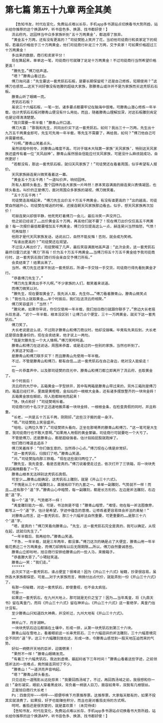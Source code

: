 # 第七篇 第五十九章 两全其美
        【告知书友，时代在变化，免费站点难以长存，手机app多书源站点切换看书大势所趋，站长给你推荐的这个换源APP，听书音色多、换源、找书都好使！】
       流云府内，这园林当中众多家族听到‘五十万两黄金’，都选择了放弃。
       “黄金五十万两，还有没有更高的？”司徒樊脸上笑开了花，当初他司徒商行和卖家定下的规矩，若最后价格低于三十万两黄金，他们司徒商行补足三十万两，交予卖家！可如果价格超过三十万两黄金！
       多出来的数额，商行和卖家平分！
       现在算起来，单单这一笔，司徒商行可就赚了足足十万两黄金！不过司徒商行当然希望价格更高！
       “滕先生。”傅刀低声道。
       “嗯？”滕青山看过去。
       傅刀询问道：“先生要这一套秃钒石石板，是要长期保留呢？还是自己修炼，短期使用？”这傅刀也感觉……这天下间好像没有姓滕的超级大家族，那滕青山或许并不是为家族而买这秃钒石石板。
       滕青山听了眼睛一亮。
       秃钒石石板？
       虽说三十六幅石板，一笔一划，诸多要点都要牢记在脑海中很难。可滕青山潜心修炼一年半载，估计秃钒石石板对滕青山便没有什么用处。而且，随着滕青山理解加深，对这石板雕刻肯定也是记得清清楚楚。
       “我只需要一年半载！”滕青山开口道。
       傅刀大喜：“那我和先生，共同出价买下这一套秃钒石。如何？我出三十一万两，先生出十九万五千两黄金即可，先生可先用一年半载，等先生不需要了，再给我，如何？”傅刀他自己可并需要修炼。
       “行啊。”滕青山笑着点头。
       虽然说暗中抢夺，对滕青山难度不高。可对于端木大陆第一家族‘天风家族’，特别这天风家族还盛传有着一位‘天风战神’。滕青山虽然很自信能应付天风家族，可是没什么麻烦就成功，自然更好！
       “若都没有，那这一套秃钒石板，就归天风家族了！”司徒樊还在看着周围，似乎希望有人报价。
       天风家族赫连昊兴微笑看着这一幕。
       “黄金五十万五千两！”一道叫价声，响彻园林。
       所有人都转头看去，整个园林内各大家族一片哗然！原本笑容满面的赫连昊兴表情凝固，也转头看去。叫价的正是傅刀，面对周围众多家族的凝视，傅刀微笑着。
       “五十万五千两！”
       司徒樊连高喊起来，“傅刀先生出价五十万五千两黄金，有没有谁更高的？”出的越高，司徒樊自然越开心。司徒樊在喊话的时候，还接连朝天风家族那边看去。似乎，想天风家族再次加价！
       可赫连昊兴却很平静，他死死盯着傅刀一会儿，最后冷笑一声没开口。
       他之前已经说了……出价黄金五十万两，再高他们就不要了！现在傅刀出价仅仅高五千两黄金！每一次报价最低都要增加五千两黄金，傅刀仅仅提高这么一点，赫连昊兴当然恼怒，气愤！
       可再恼怒！
       他刚才是代天风家族发话，话说出口，自然不能反悔！否则，就会成为笑柄。
       “有谁出更高的？”司徒樊还在观望。
       不过没人再出价了，司徒樊喊了几声，最后笑容满面地高声道：“此次会卖，这一套秃钒石最终归雷刀武圣‘傅刀’所有！价为五十万五千两黄金……当傅刀将五十万五千黄金给予我司徒商行时，这一套秃钒石我们商行将会亲自交予傅刀所有。”
       会卖结束了！结果出来了。
       当然，傅刀先生还拿不到这一套秃钒石，所谓一手交钱一手交货，司徒商行得先看到黄金才行。
       “恭喜傅刀先生了。”
       “傅刀先生果真出手不凡啊。”不少家族的人们，都笑着来说道。
       而傅刀微笑以对。
       “滕先生，现在要取黄金了。我先派人取，先生你……”傅刀看着滕青山，滕青山微笑点头：“我也马上就取黄金……半个时辰后，我们在这流云府相聚。”
       傅刀笑容盛开：“当然！”
       “滕兄弟，如果你早说，你仅仅使用一年半载，我们旭日商行就跟你联手了。”旁边大长老摇头叹息道，“迟个一年半载，根本没区别！让傅刀占个便宜，三十一万两黄金，就买下这一套秃钒石。”
       傅刀笑了。
       大长老说是这么说，不过刚才滕青山和傅刀商议时，他却没插嘴。毕竟有先来后到，大长老还是很自重身份的，现在会卖结束，他才说上一两句。
       “我是欠滕先生一个大人情啊。”傅刀笑呵呵道。
       滕青山和傅刀在这说话，周围来恭喜，或是走过的一些别的家族，当然也听到了。
       大家这才知道——
       是滕青山和傅刀联手买下！而且滕青山先使用一年半载。
       不过，不管是滕青山和傅刀，都有自信……这一套秃钒石在自己身边，绝对没人能偷走！
       ……
       在一片恭喜声中，以及那司徒樊的目光中，滕青山和傅刀都立即离开了流云府，去取黄金了。
       半个时辰后！
       流云府的大厅中，五箱黄金一字型排开，其中有两箱是滕青山带过来的，另外三箱则是傅刀的。箱盖已经打开，里面是黄橙橙，金灿灿的一根根大金条，还有诸多摆放整齐的一块块金砖！
       五箱黄金放在眼前，将人脸都映地亮起来！
       “快，快点称好！”司徒樊喝斥着。
       司徒商行的十名汉子正迅速地搬弄着一块块金砖、一根根金条，在检查真假的同时，并且称重。
       “长老，一共是五十万五千两，刚刚好。”这些汉子搬的是一身汗。
       “嗯。”司徒樊脸上笑容盛开。
       “哈哈，让两位久等了。”司徒樊转头看向，正坐在那喝茶的滕青山和傅刀，“这一笔可是大生意，我司徒商行也不敢大意啊。”如果用人用假的黄金蒙骗，司徒商行可就要吃一个大亏了。
       不管是傅刀，还是滕青山，都是超级强者。估计拍拍屁股就跑掉了。
       他们商行难道去追杀？
       傅刀笑着挥手：“你们做生意的，当然得小心点。”傅刀现在心情是非常好。
       “这一套秃钒石，归我们了吧。”滕青山笑道。
       “对。”司徒樊指向那三铁箱，“现在这些就归两位了。”
       “滕先生，我先查查，看是否是真的。”傅刀说着便走过去，依次打开了三铁箱，将一块块秃钒石略微翻看了一下。
       滕青山根本无法辨别这秃钒石真假。
       可至少……滕青山能确定，这秃钒石上雕刻，就是《开山三十六式》。
       “不愧是从三十六幅雕刻上，直接拓印下的九套之一。单单一副雕刻，气势就不一样！而且……还有那个‘道’字。”滕青山心中暗赞，每一副雕刻，都是长方形的。左边是斧法雕刻，右边是‘道’字。
       每一个‘道’字，气势都不一样！
       “禹皇雕刻能力一般，可是，书法倒是不错！”滕青山暗赞，“难怪，他在每一斧法图像旁，都写上一个‘道’字，估计是希望，字迹中蕴含的意境，让修炼者更容易体会斧法的奥秘！”
       对滕青山而言，这一套秃钒石，那三十六幅斧法自然重要，可更重要的……是那三十六个‘道’字。
       “嗯，是真的！”傅刀笑看向滕青山，“先生，这一套秃钒石完全是真的，我可以确定。从现在起，这就归先生了。”
       “一年半载后，我再给你。”滕青山笑道。
       “不急，一年半载，就是三年两年，都没事。”傅刀这次的确是占了大便宜，滕青山用一年半载花费近二十万两黄金，而傅刀却拥有以后无限期限……所以，傅刀自然要诚恳些。
       滕青山立即吩咐，旭日商行安排给滕青山的一些人马，来搬箱子。
       “恭喜滕大哥了。”小珺轻笑道。
       滕青山一笑：“我们走。”
       ******
       此次买下这一套秃钒石，谁占便宜？很难说！因为《开山三十六式》秘籍，抄录很容易，虽然各大家族都保密。可是……对于大家族而言，稍微付出点代价，就能弄到一份《开山三十六式》了。
       有那一份秘籍，对这一套秃钒石，即使重视，也不会太疯狂。
       可是——
       如果这一套秃钒石，在九州大地上，那可就是无价之宝了！因为……当年禹皇，将《九鼎天书》留在禹皇门，而将《开山三十六式》留在神斧山。《开山三十六式》这一套绝学，禹皇门估计没有。
       至少滕青山只知道四大神典，并没听过，九州大地有《开山三十六式》。
       ……
       神斧山下，月牙湖畔。
       一块块秃钒石边沿都插在土壤中，形成一排，从第一块秃钒石到第三十六块。
       滕青山站在雪地上，看着眼前这一长串秃钒石，三十六幅迥异的斧法雕刻，三十六幅意境完全不同的‘道’字。这三十六幅雕刻放在这，形成一体，令滕青山感觉到一股天地压迫而来的气势。
       好似一柄劈开天地的巨斧，迎面劈来！
       “果然不一样！”滕青山眼睛发亮。
       “有着三十六幅秃钒石，我达到虚境，最起码省下三年时间！”滕青山看着这些字迹，之前领悟斧法的一些难点，竟然接连洞彻了不少。
       “滕青山！”一道洪亮声音响起。
       “嗯？”滕青山转头看去。
       只见远处一道残影从远处掠来：“我要回西汤域了，不过，再回西汤域之前，我很想和你一战！”身形凝实，眼前人穿着黑皮袄，背负着一柄骇人巨刀，面容如青年，双鬓有几根银丝。
       正是旭日商行大长老！
       Ps：四章完毕~~~呼呼~~~顺便呼唤下月票推荐票。这推荐票，大家每天都有的，如果不投其实就浪费了。如果投，好歹也能赚些积分，而且也是对番茄支持的方式啊。
       呵呵，番茄还是很贪婪的，就是喜欢票！（未完待续）
       【告知书友，时代在变化，免费站点难以长存，手机app多书源站点切换看书大势所趋，站长给你推荐的这个换源APP，听书音色多、换源、找书都好使！】